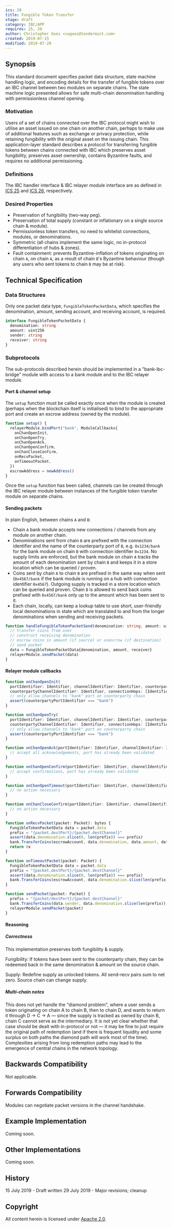 ```yaml
---
ics: 20
title: Fungible Token Transfer
stage: draft
category: IBC/APP
requires: 25, 26
author: Christopher Goes <cwgoes@tendermint.com>
created: 2019-07-15 
modified: 2019-07-29
---
```


## Synopsis

This standard document specifies packet data structure, state machine handling logic, and encoding details for the transfer of fungible tokens over an IBC channel between two modules on separate chains. The state machine logic presented allows for safe multi-chain denomination handling with permissionless channel opening.

### Motivation

Users of a set of chains connected over the IBC protocol might wish to utilise an asset issued on one chain on another chain, perhaps to make use of additional features such as exchange or privacy protection, while retaining fungibility with the original asset on the issuing chain. This application-layer standard describes a protocol for transferring fungible tokens between chains connected with IBC which preserves asset fungibility, preserves asset ownership, contains Byzantine faults, and requires no additional permissioning.

### Definitions

The IBC handler interface & IBC relayer module interface are as defined in [ICS 25](../ics-025-handler-interface) and [ICS 26](../ics-026-relayer-module), respectively.

### Desired Properties

- Preservation of fungibility (two-way peg).
- Preservation of total supply (constant or inflationary on a single source chain & module).
- Permissionless token transfers, no need to whitelist connections, modules, or denominations.
- Symmetric (all chains implement the same logic, no in-protocol differentiation of hubs & zones).
- Fault containment: prevents Byzantine-inflation of tokens originating on chain `A`, on chain `A`, as a result of chain `B`'s Byzantine behaviour (though any users who sent tokens to chain `B` may be at risk).

## Technical Specification

### Data Structures

Only one packet data type, `FungibleTokenPacketData`, which specifies the denomination, amount, sending account, and receiving account, is required.

```typescript
interface FungibleTokenPacketData {
  denomination: string
  amount: uint256
  sender: string
  receiver: string
}
```

### Subprotocols

The sub-protocols described herein should be implemented in a "bank-ibc-bridge" module with access to a bank module and to the IBC relayer module.

#### Port & channel setup

The `setup` function must be called exactly once when the module is created (perhaps when the blockchain itself is initialised) to bind to the appropriate port and create an escrow address (owned by the module).

```typescript
function setup() {
  relayerModule.bindPort("bank", ModuleCallbacks{
    onChanOpenInit,
    onChanOpenTry,
    onChanOpenAck,
    onChanOpenConfirm,
    onChanCloseConfirm,
    onRecvPacket,
    onTimeoutPacket,
  })
  escrowAddress = newAddress()
}
```

Once the `setup` function has been called, channels can be created through the IBC relayer module between instances of the fungible token transfer module on separate chains.

#### Sending packets

In plain English, between chains `A` and `B`:
- Chain `A` bank module accepts new connections / channels from any module on another chain.
- Denominations sent from chain `B` are prefixed with the connection identifier and the name of the counterparty port of `B`, e.g. `0x1234/bank` for the bank module on chain `B` with connection identifier `0x1234`. No supply limits are enforced, but the bank module on chain `A` tracks the amount of each denomination sent by chain `B` and keeps it in a store location which can be queried / proven.
- Coins sent by chain `A` to chain `B` are prefixed in the same way when sent (`0x4567/bank` if the bank module is running on a hub with connection identifier `0x4567`). Outgoing supply is tracked in a store location which can be queried and proven. Chain `B` is allowed to send back coins prefixed with `0x4567/bank` only up to the amount which has been sent to it.
- Each chain, locally, can keep a lookup table to use short, user-friendly local denominations in state which are translated to and from the longer denominations when sending and receiving packets.

```typescript
function handleFungibleTokenPacketSend(denomination: string, amount: uint256, receiver: string) {
  // transfer coins from user
  // construct receiving denomination
  // escrow coins in amount (if source) or unescrow (if destination)
  // send packet
  data = FungibleTokenPacketData{denomination, amount, receiver}
  relayerModule.sendPacket(data)
}
```

#### Relayer module callbacks

```typescript
function onChanOpenInit(
  portIdentifier: Identifier, channelIdentifier: Identifier, counterpartyPortIdentifier: Identifier,
  counterpartyChannelIdentifier: Identifier, connectionHops: [Identifier], nextTimeoutHeight: uint64) {
  // only allow channels to "bank" port on counterparty chain
  assert(counterpartyPortIdentifier === "bank")
}
```

```typescript
function onChanOpenTry(
  portIdentifier: Identifier, channelIdentifier: Identifier, counterpartyPortIdentifier: Identifier,
  counterpartyChannelIdentifier: Identifier, connectionHops: [Identifier], nextTimeoutHeight: uint64) {
  // only allow channels to "bank" port on counterparty chain
  assert(counterpartyPortIdentifier === "bank")
}
```

```typescript
function onChanOpenAck(portIdentifier: Identifier, channelIdentifier: Identifier, nextTimeoutHeight: uint64) {
  // accept all acknowledgements, port has already been validated
}
```

```typescript
function onChanOpenConfirm(portIdentifier: Identifier, channelIdentifier: Identifier) {
  // accept confirmations, port has already been validated
}
```

```typescript
function onChanOpenTimeout(portIdentifier: Identifier, channelIdentifier: Identifier): void {
  // no action necessary
}
```

```typescript
function onChanCloseConfirm(portIdentifier: Identifier, channelIdentifier: Identifier): void {
  // no action necessary
}
```

```typescript
function onRecvPacket(packet: Packet): bytes {
  FungibleTokenPacketData data = packet.data
  prefix = "{packet.destPort}/{packet.destChannel}"
  assert(data.denomination.slice(0, len(prefix)) === prefix)
  bank.TransferCoins(escrowAccount, data.denomination, data.amount, data.receiver)
  return 0x
}
```

```typescript
function onTimeoutPacket(packet: Packet) {
  FungibleTokenPacketData data = packet.data
  prefix = "{packet.destPort}/{packet.destChannel}"
  assert(data.denomination.slice(0, len(prefix)) === prefix)
  bank.TransferCoins(escrowAccount, data.denomination.slice(len(prefix)), data.amount, data.sender)
}
```

```typescript
function sendPacket(packet: Packet) {
  prefix = "{packet/destPort}/{packet.destChannel}"
  bank.TransferCoins(data.sender, data.denomination.slice(len(prefix)), data.amount, escrowAccount)
  relayerModule.sendPacket(packet)
}
```

#### Reasoning

##### Correctness

This implementation preserves both fungibility & supply.

Fungibility: If tokens have been sent to the counterparty chain, they can be redeemed back in the same denomination & amount on the source chain.

Supply: Redefine supply as unlocked tokens. All send-recv pairs sum to net zero. Source chain can change supply.

##### Multi-chain notes

This does not yet handle the "diamond problem", where a user sends a token originating on chain A to chain B, then to chain D, and wants to return it through D -> C -> A — since the supply is tracked as owned by chain B, chain C cannot serve as the intermediary. It is not yet clear whether that case should be dealt with in-protocol or not — it may be fine to just require the original path of redemption (and if there is frequent liquidity and some surplus on both paths the diamond path will work most of the time). Complexities arising from long redemption paths may lead to the emergence of central chains in the network topology.

## Backwards Compatibility

Not applicable.

## Forwards Compatibility

Modules can negotiate packet versions in the channel handshake.

## Example Implementation

Coming soon.

## Other Implementations

Coming soon.

## History

15 July 2019 - Draft written
29 July 2019 - Major revisions; cleanup

## Copyright

All content herein is licensed under [Apache 2.0](https://www.apache.org/licenses/LICENSE-2.0).
